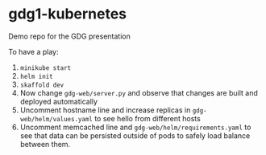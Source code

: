 # gdg1-kubernetes
Demo repo for the GDG presentation

To have a play:
1. `minikube start`
2. `helm init`
3. `skaffold dev`
4. Now change `gdg-web/server.py` and observe that changes are built and deployed automatically
5. Uncomment hostname line and increase replicas in `gdg-web/helm/values.yaml` to see hello from different hosts
6. Uncomment memcached line and `gdg-web/helm/requirements.yaml` to see that data can be persisted outside of pods to safely load balance between them.
